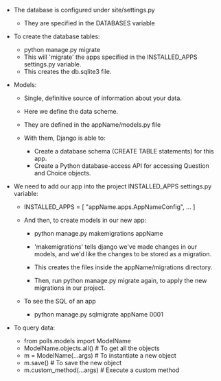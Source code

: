 - The database is configured under site/settings.py
  - They are specified in the DATABASES variable

- To create the database tables:
  - python manage.py migrate
  - This will 'migrate' the apps specified in the INSTALLED_APPS settings.py variable.
  - This creates the db.sqlite3 file.

- Models:
  - Single, definitive source of information about your data.
  - Here we define the data scheme.
  - They are defined in the appName/models.py file

  - With them, Django is able to:
    - Create a database schema (CREATE TABLE statements) for this app.
    - Create a Python database-access API for accessing Question and Choice objects.

- We need to add our app into the project INSTALLED_APPS settings.py variable:
  - INSTALLED_APPS = [
      "appName.apps.AppNameConfig",
      ...
  ]

  - And then, to create models in our new app:
    - python manage.py makemigrations appName
    - 'makemigrations' tells django we've made changes in our models, and we'd like
      the changes to be stored as a migration.
    - This creates the files inside the appName/migrations directory.

    - Then, run python manage.py migrate again, to apply the new migrations in our  project.

  - To see the SQL of an app 
    - python manage.py sqlmigrate appName 0001


- To query data:
  - from polls.models import ModelName
  - ModelName.objects.all() # To get all the objects
  - m = ModelName(...args) # To instantiate a new object
  - m.save() # To save the new object
  - m.custom_method(...args) # Execute a custom method